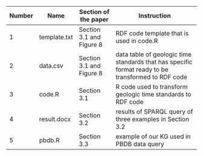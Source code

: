 | Number  | Name | Section of the paper |Instruction|
| ------------- | ------------- |------------- |------------- |
| 1|template.txt | Section 3.1 and Figure 8 | RDF code template that is used in code.R|
| 2|data.csv | Section 3.1 and Figure 8  | data table of geologic time standards that has specific format ready to be transformed to RDF code|
| 3|code.R | Section 3.1|R code used to transform geologic time standards to RDF code |
| 4|result.docx| Section 3.2 | results of SPARQL query of three examples in Section 3.2|
| 5|pbdb.R | Section 3.3 | example of our KG used in PBDB data query |
